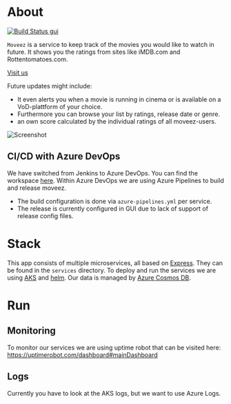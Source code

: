 # About
[![Build Status gui](https://dev.azure.com/Schdieflaw0018/moveez/_apis/build/status/gui?branchName=master)](https://dev.azure.com/Schdieflaw0018/moveez/_build/latest?definitionId=2&branchName=master)

`Moveez` is a service to keep track of the movies you would like to watch in future. It shows you the ratings from sites like iMDB.com and Rottentomatoes.com.

[Visit us](https://www.moveez.de)

Future updates might include:
- It even alerts you when a movie is running in cinema or is available on a VoD-plattform of your choice.
- Furthermore you can browse your list by ratings, release date or genre.
- an own score calculated by the individual ratings of all moveez-users.

![Screenshot](https://github.com/schdief/moveez/blob/master/screenshot.jpg)

## CI/CD with Azure DevOps
We have switched from Jenkins to Azure DevOps. You can find the workspace [here](https://dev.azure.com/Schdieflaw0018/moveez/).
Within Azure DevOps we are using Azure Pipelines to build and release moveez.
* The build configuration is done via `azure-pipelines.yml` per service.
* The release is currently configured in GUI due to lack of support of release config files.

# Stack
This app consists of multiple microservices, all based on [Express](https://expressjs.com/). They can be found in the `services` directory.
To deploy and run the services we are using [AKS](https://azure.microsoft.com/en-us/services/kubernetes-service/) and [helm](https://helm.sh). Our data is managed by [Azure Cosmos DB](https://docs.microsoft.com/en-us/azure/cosmos-db/introduction).

# Run
## Monitoring
To monitor our services we are using uptime robot that can be visited here:
https://uptimerobot.com/dashboard#mainDashboard

## Logs
Currently you have to look at the AKS logs, but we want to use Azure Logs.
